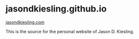 # jasondkiesling.github.io
[jasondkiesling.com](https://jasondkiesling.com)

This is the source for the personal website of Jason D. Kiesling.
